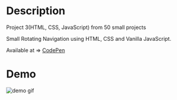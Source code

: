 # Description 

Project 3(HTML, CSS, JavaScript) from 50 small projects

Small Rotating Navigation using HTML, CSS and Vanilla JavaScript.


Available at => [CodePen](https://codepen.io/geritooo123/full/abmjBVO)

# Demo

![demo gif](./example.gif)
